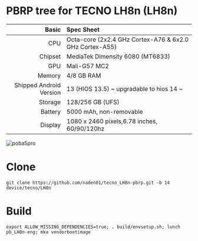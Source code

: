 # PBRP tree for TECNO LH8n (LH8n)

Basic   | Spec Sheet
-------:|:-------------------------
CPU     | Octa-core (2x2.4 GHz Cortex-A76 & 6x2.0 GHz Cortex-A55)
Chipset | MediaTek Dimensity 6080 (MT6833)
GPU     | Mali-G57 MC2
Memory  | 4/8 GB RAM
Shipped Android Version | 13 (HIOS 13.5) ~ upgradable to hios 14 ~
Storage | 128/256 GB (UFS)
Battery | 5000 mAh, non-removable
Display | 1080 x 2460 pixels,6.78 inches, 60/90/120hz

![poba5pro](https://github.com/user-attachments/assets/0bfd51aa-7b85-4d65-afe7-602bfc4cb12e)

# Clone
    git clone https://github.com/naden01/tecno_LH8n-pbrp.git -b 14 device/tecno/LH8n

# Build
    export ALLOW_MISSING_DEPENDENCIES=true; . build/envsetup.sh; lunch pb_LH8n-eng; mka vendorbootimage

